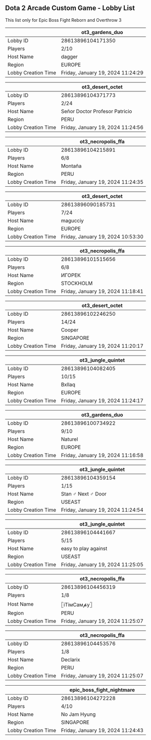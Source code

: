 ## Dota 2 Arcade Custom Game - Lobby List

This list only for Epic Boss Fight Reborn and Overthrow 3

|  | ot3_gardens_duo |
| ------ | ------ |
| Lobby ID | 28613896104171350 |
| Players | 2/10 |
| Host Name | dagger |
| Region | EUROPE |
| Lobby Creation Time | Friday, January 19, 2024 11:24:29 |


|  | ot3_desert_octet |
| ------ | ------ |
| Lobby ID | 28613896104371773 |
| Players | 2/24 |
| Host Name | Señor Doctor Profesor Patricio |
| Region | PERU |
| Lobby Creation Time | Friday, January 19, 2024 11:24:56 |


|  | ot3_necropolis_ffa |
| ------ | ------ |
| Lobby ID | 28613896104215891 |
| Players | 6/8 |
| Host Name | Montaña |
| Region | PERU |
| Lobby Creation Time | Friday, January 19, 2024 11:24:35 |


|  | ot3_desert_octet |
| ------ | ------ |
| Lobby ID | 28613896090185731 |
| Players | 7/24 |
| Host Name | magucciy |
| Region | EUROPE |
| Lobby Creation Time | Friday, January 19, 2024 10:53:30 |


|  | ot3_necropolis_ffa |
| ------ | ------ |
| Lobby ID | 28613896101515656 |
| Players | 6/8 |
| Host Name | ИГОРЕК |
| Region | STOCKHOLM |
| Lobby Creation Time | Friday, January 19, 2024 11:18:41 |


|  | ot3_desert_octet |
| ------ | ------ |
| Lobby ID | 28613896102246250 |
| Players | 14/24 |
| Host Name | Cooper |
| Region | SINGAPORE |
| Lobby Creation Time | Friday, January 19, 2024 11:20:17 |


|  | ot3_jungle_quintet |
| ------ | ------ |
| Lobby ID | 28613896104082405 |
| Players | 10/15 |
| Host Name | Bxllaq |
| Region | EUROPE |
| Lobby Creation Time | Friday, January 19, 2024 11:24:17 |


|  | ot3_gardens_duo |
| ------ | ------ |
| Lobby ID | 28613896100734922 |
| Players | 9/10 |
| Host Name | Naturel |
| Region | EUROPE |
| Lobby Creation Time | Friday, January 19, 2024 11:16:58 |


|  | ot3_jungle_quintet |
| ------ | ------ |
| Lobby ID | 28613896104359154 |
| Players | 1/15 |
| Host Name | Stan ♂ Next ♂ Door |
| Region | USEAST |
| Lobby Creation Time | Friday, January 19, 2024 11:24:54 |


|  | ot3_jungle_quintet |
| ------ | ------ |
| Lobby ID | 28613896104441667 |
| Players | 5/15 |
| Host Name | easy to play against |
| Region | USEAST |
| Lobby Creation Time | Friday, January 19, 2024 11:25:05 |


|  | ot3_necropolis_ffa |
| ------ | ------ |
| Lobby ID | 28613896104456319 |
| Players | 1/8 |
| Host Name | 𓊈iTiᴍCaᴍ𝓹y𓊉 |
| Region | PERU |
| Lobby Creation Time | Friday, January 19, 2024 11:25:07 |


|  | ot3_necropolis_ffa |
| ------ | ------ |
| Lobby ID | 28613896104453576 |
| Players | 1/8 |
| Host Name | Declarix |
| Region | PERU |
| Lobby Creation Time | Friday, January 19, 2024 11:25:07 |


|  | epic_boss_fight_nightmare |
| ------ | ------ |
| Lobby ID | 28613896104272228 |
| Players | 4/10 |
| Host Name | No Jam Hyung |
| Region | SINGAPORE |
| Lobby Creation Time | Friday, January 19, 2024 11:24:43 |


